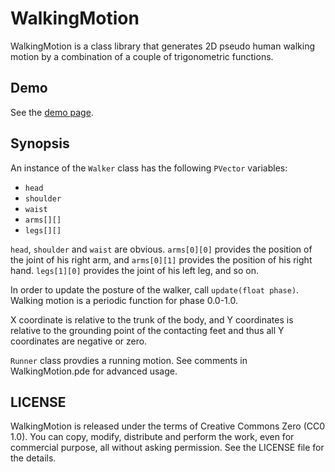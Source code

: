 # WalkingMotion

WalkingMotion is a class library that generates 2D pseudo human walking motion by a combination of a couple of trigonometric functions.

## Demo

See the [demo page](https://fukuchi.org/works/shortshort/WalkingMotion/).

## Synopsis

An instance of the `Walker` class has the following `PVector` variables:

* `head`
* `shoulder`
* `waist`
* `arms[][]`
* `legs[][]`

`head`, `shoulder` and `waist` are obvious. `arms[0][0]` provides the position of the joint of his right arm, and `arms[0][1]` provides the position of his right hand. `legs[1][0]` provides the joint of his left leg, and so on.

In order to update the posture of the walker, call `update(float phase)`. Walking motion is a periodic function for phase 0.0-1.0.

X coordinate is relative to the trunk of the body, and Y coordinates is relative to the grounding point of the contacting feet and thus all Y coordinates are negative or zero.

`Runner` class provdies a running motion. See comments in WalkingMotion.pde 
for advanced usage.

## LICENSE

WalkingMotion is released under the terms of Creative Commons Zero (CC0 1.0). You can copy, modify, distribute and perform the work, even for commercial purpose, all without asking permission. See the LICENSE file for the details.
